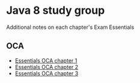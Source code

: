 # Java 8 study group

Additional notes on each chapter's Exam Essentials

## OCA
* [Essentials OCA chapter 1](oca1.md)
* [Essentials OCA chapter 2](oca2.md)
* [Essentials OCA chapter 3](oca3.md)

